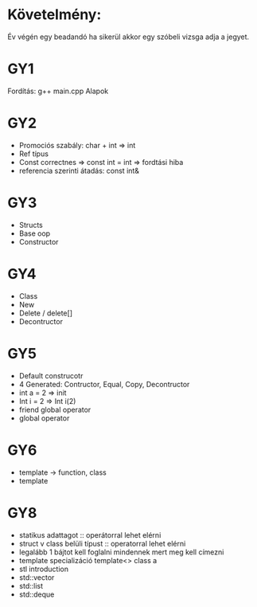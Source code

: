 # Követelmény:
Év végén egy beadandó ha sikerül akkor egy szóbeli vizsga adja a jegyet.

# GY1
Fordítás: g++ main.cpp
Alapok

# GY2
- Promociós szabály: char + int => int
- Ref típus
- Const correctnes => const int = int => fordtási hiba
- referencia szerinti átadás: const int&

# GY3
- Structs
- Base oop
- Constructor

# GY4
- Class
- New
- Delete / delete[]
- Decontructor

# GY5
- Default construcotr
- 4 Generated: Contructor, Equal, Copy, Decontructor
- int a = 2 => init
- Int i = 2 => Int i(2)
- friend global operator
- global operator

# GY6
- template -> function, class
- template<int i>

# GY8
- statikus adattagot :: operátorral lehet elérni
- struct v class belüli típust :: operatorral lehet elérni  
- legalább 1 bájtot kell foglalni mindennek mert meg kell címezni
- template specializáció template<> class a<int>
- stl introduction
- std::vector
- std::list
- std::deque